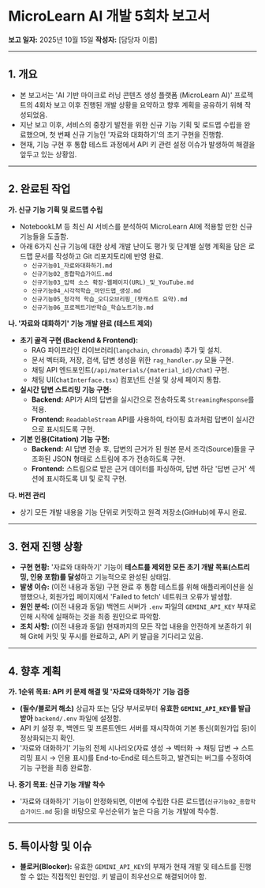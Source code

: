 # MicroLearn AI 개발 5회차 보고서

**보고 일자:** 2025년 10월 15일
**작성자:** [담당자 이름]

---

## 1. 개요

- 본 보고서는 'AI 기반 마이크로 러닝 콘텐츠 생성 플랫폼 (MicroLearn AI)' 프로젝트의 4회차 보고 이후 진행된 개발 상황을 요약하고 향후 계획을 공유하기 위해 작성되었음.
- 지난 보고 이후, 서비스의 중장기 발전을 위한 신규 기능 기획 및 로드맵 수립을 완료했으며, 첫 번째 신규 기능인 '자료와 대화하기'의 초기 구현을 진행함.
- 현재, 기능 구현 후 통합 테스트 과정에서 API 키 관련 설정 이슈가 발생하여 해결을 앞두고 있는 상황임.

---

## 2. 완료된 작업

**가. 신규 기능 기획 및 로드맵 수립**
- NotebookLM 등 최신 AI 서비스를 분석하여 MicroLearn AI에 적용할 만한 신규 기능들을 도출함.
- 아래 6가지 신규 기능에 대한 상세 개발 난이도 평가 및 단계별 실행 계획을 담은 로드맵 문서를 작성하고 Git 리포지토리에 반영 완료.
  - `신규기능01_자료와대화하기.md`
  - `신규기능02_종합학습가이드.md`
  - `신규기능03_입력 소스 확장-웹페이지(URL)_및_YouTube.md`
  - `신규기능04_시각적학습_마인드맵_생성.md`
  - `신규기능05_청각적 학습_오디오브리핑_(팟캐스트 요약).md`
  - `신규기능06_프로젝트기반학습_학습노트기능.md`

**나. '자료와 대화하기' 기능 개발 완료 (테스트 제외)**
- **초기 골격 구현 (Backend & Frontend):**
  - RAG 파이프라인 라이브러리(`langchain`, `chromadb`) 추가 및 설치.
  - 문서 벡터화, 저장, 검색, 답변 생성을 위한 `rag_handler.py` 모듈 구현.
  - 채팅 API 엔드포인트(`/api/materials/{material_id}/chat`) 구현.
  - 채팅 UI(`ChatInterface.tsx`) 컴포넌트 신설 및 상세 페이지 통합.
- **실시간 답변 스트리밍 기능 구현:**
  - **Backend:** API가 AI의 답변을 실시간으로 전송하도록 `StreamingResponse`를 적용.
  - **Frontend:** `ReadableStream` API를 사용하여, 타이핑 효과처럼 답변이 실시간으로 표시되도록 구현.
- **기본 인용(Citation) 기능 구현:**
  - **Backend:** AI 답변 전송 후, 답변의 근거가 된 원본 문서 조각(Source)들을 구조화된 JSON 형태로 스트림에 추가 전송하도록 구현.
  - **Frontend:** 스트림으로 받은 근거 데이터를 파싱하여, 답변 하단 '답변 근거' 섹션에 표시하도록 UI 및 로직 구현.

**다. 버전 관리**
- 상기 모든 개발 내용을 기능 단위로 커밋하고 원격 저장소(GitHub)에 푸시 완료.

---

## 3. 현재 진행 상황

- **구현 현황:** '자료와 대화하기' 기능이 **테스트를 제외한 모든 초기 개발 목표(스트리밍, 인용 포함)를 달성**하고 기능적으로 완성된 상태임.
- **발생 이슈:** (이전 내용과 동일) 구현 완료 후 통합 테스트를 위해 애플리케이션을 실행했으나, 회원가입 페이지에서 'Failed to fetch' 네트워크 오류가 발생함.
- **원인 분석:** (이전 내용과 동일) 백엔드 서버가 `.env` 파일의 `GEMINI_API_KEY` 부재로 인해 시작에 실패하는 것을 최종 원인으로 파악함.
- **조치 사항:** (이전 내용과 동일) 현재까지의 모든 작업 내용을 안전하게 보존하기 위해 Git에 커밋 및 푸시를 완료하고, API 키 발급을 기다리고 있음.

---

## 4. 향후 계획

**가. 1순위 목표: API 키 문제 해결 및 '자료와 대화하기' 기능 검증**
- **(필수/블로커 해소)** 상급자 또는 담당 부서로부터 **유효한 `GEMINI_API_KEY`를 발급받아** `backend/.env` 파일에 설정함.
- API 키 설정 후, 백엔드 및 프론트엔드 서버를 재시작하여 기본 통신(회원가입 등)이 정상화되는지 확인.
- '자료와 대화하기' 기능의 전체 시나리오(자료 생성 → 벡터화 → 채팅 답변 → 스트리밍 표시 → 인용 표시)를 End-to-End로 테스트하고, 발견되는 버그를 수정하여 기능 구현을 최종 완료함.

**나. 중기 목표: 신규 기능 개발 착수**
- '자료와 대화하기' 기능이 안정화되면, 이번에 수립한 다른 로드맵(`신규기능02_종합학습가이드.md` 등)을 바탕으로 우선순위가 높은 다음 기능 개발에 착수함.

---

## 5. 특이사항 및 이슈

- **블로커(Blocker):** 유효한 `GEMINI_API_KEY`의 부재가 현재 개발 및 테스트를 진행할 수 없는 직접적인 원인임. 키 발급이 최우선으로 해결되어야 함.
